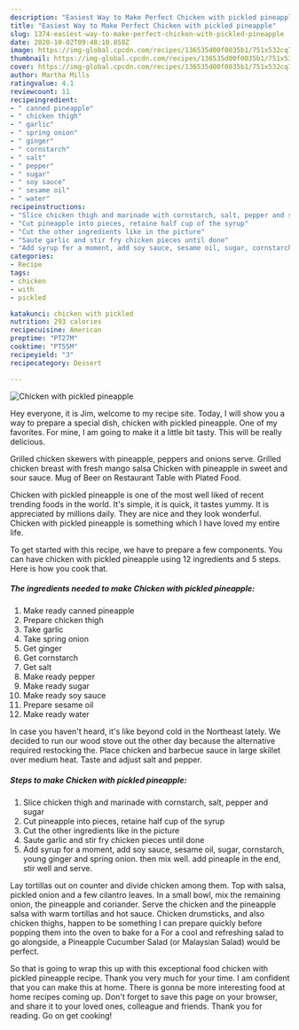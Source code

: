 ```yaml
---
description: "Easiest Way to Make Perfect Chicken with pickled pineapple"
title: "Easiest Way to Make Perfect Chicken with pickled pineapple"
slug: 1374-easiest-way-to-make-perfect-chicken-with-pickled-pineapple
date: 2020-10-02T09:48:10.858Z
image: https://img-global.cpcdn.com/recipes/136535d00f0035b1/751x532cq70/chicken-with-pickled-pineapple-recipe-main-photo.jpg
thumbnail: https://img-global.cpcdn.com/recipes/136535d00f0035b1/751x532cq70/chicken-with-pickled-pineapple-recipe-main-photo.jpg
cover: https://img-global.cpcdn.com/recipes/136535d00f0035b1/751x532cq70/chicken-with-pickled-pineapple-recipe-main-photo.jpg
author: Martha Mills
ratingvalue: 4.1
reviewcount: 11
recipeingredient:
- " canned pineapple"
- " chicken thigh"
- " garlic"
- " spring onion"
- " ginger"
- " cornstarch"
- " salt"
- " pepper"
- " sugar"
- " soy sauce"
- " sesame oil"
- " water"
recipeinstructions:
- "Slice chicken thigh and marinade with cornstarch, salt, pepper and sugar"
- "Cut pineapple into pieces, retaine half cup of the syrup"
- "Cut the other ingredients like in the picture"
- "Saute garlic and stir fry chicken pieces until done"
- "Add syrup for a moment, add soy sauce, sesame oil, sugar, cornstarch, young ginger and spring onion. then mix well. add pineaple in the end, stir well and serve."
categories:
- Recipe
tags:
- chicken
- with
- pickled

katakunci: chicken with pickled 
nutrition: 293 calories
recipecuisine: American
preptime: "PT27M"
cooktime: "PT55M"
recipeyield: "3"
recipecategory: Dessert

---
```



![Chicken with pickled pineapple](https://img-global.cpcdn.com/recipes/136535d00f0035b1/751x532cq70/chicken-with-pickled-pineapple-recipe-main-photo.jpg)

Hey everyone, it is Jim, welcome to my recipe site. Today, I will show you a way to prepare a special dish, chicken with pickled pineapple. One of my favorites. For mine, I am going to make it a little bit tasty. This will be really delicious.

Grilled chicken skewers with pineapple, peppers and onions serve. Grilled chicken breast with fresh mango salsa Chicken with pineapple in sweet and sour sauce. Mug of Beer on Restaurant Table with Plated Food.

Chicken with pickled pineapple is one of the most well liked of recent trending foods in the world. It's simple, it is quick, it tastes yummy. It is appreciated by millions daily. They are nice and they look wonderful. Chicken with pickled pineapple is something which I have loved my entire life.


To get started with this recipe, we have to prepare a few components. You can have chicken with pickled pineapple using 12 ingredients and 5 steps. Here is how you cook that.

<!--inarticleads1-->

##### The ingredients needed to make Chicken with pickled pineapple:

1. Make ready  canned pineapple
1. Prepare  chicken thigh
1. Take  garlic
1. Take  spring onion
1. Get  ginger
1. Get  cornstarch
1. Get  salt
1. Make ready  pepper
1. Make ready  sugar
1. Make ready  soy sauce
1. Prepare  sesame oil
1. Make ready  water


In case you haven&#39;t heard, it&#39;s like beyond cold in the Northeast lately. We decided to run our wood stove out the other day because the alternative required restocking the. Place chicken and barbecue sauce in large skillet over medium heat. Taste and adjust salt and pepper. 

<!--inarticleads2-->

##### Steps to make Chicken with pickled pineapple:

1. Slice chicken thigh and marinade with cornstarch, salt, pepper and sugar
1. Cut pineapple into pieces, retaine half cup of the syrup
1. Cut the other ingredients like in the picture
1. Saute garlic and stir fry chicken pieces until done
1. Add syrup for a moment, add soy sauce, sesame oil, sugar, cornstarch, young ginger and spring onion. then mix well. add pineaple in the end, stir well and serve.


Lay tortillas out on counter and divide chicken among them. Top with salsa, pickled onion and a few cilantro leaves. In a small bowl, mix the remaining onion, the pineapple and coriander. Serve the chicken and the pineapple salsa with warm tortillas and hot sauce. Chicken drumsticks, and also chicken thighs, happen to be something I can prepare quickly before popping them into the oven to bake for a For a cool and refreshing salad to go alongside, a Pineapple Cucumber Salad (or Malaysian Salad) would be perfect. 

So that is going to wrap this up with this exceptional food chicken with pickled pineapple recipe. Thank you very much for your time. I am confident that you can make this at home. There is gonna be more interesting food at home recipes coming up. Don't forget to save this page on your browser, and share it to your loved ones, colleague and friends. Thank you for reading. Go on get cooking!
